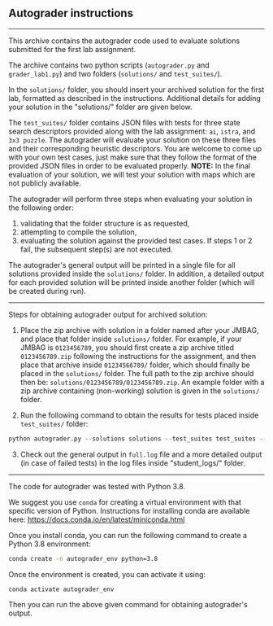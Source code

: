 ## Autograder instructions

-------------------

This archive contains the autograder code used to evaluate solutions submitted for the first lab assignment.

The archive contains two python scripts (`autograder.py` and `grader_lab1.py`) and two folders (`solutions/` and `test_suites/`).

In the `solutions/` folder, you should insert your archived solution for the first lab, formatted as described in the instructions. 
Additional details for adding your solution in the "solutions/" folder are given below.

The `test_suites/` folder contains JSON files with tests for three state search descriptors provided along with the lab assignment: `ai`, `istra`, and `3x3 puzzle`.
The autograder will evaluate your solution on these three files and their corresponding heuristic descriptors.
You are welcome to come up with your own test cases, just make sure that they follow the format of the provided JSON files in order to be evaluated properly.
**NOTE:** In the final evaluation of your solution, we will test your solution with maps which are not publicly available.

The autograder will perform three steps when evaluating your solution in the following order:
1. validating that the folder structure is as requested,
2. attempting to compile the solution,
3. evaluating the solution against the provided test cases.
If steps 1 or 2 fail, the subsequent step(s) are not executed.

The autograder's general output will be printed in a single file for all solutions provided inside the `solutions/` folder.
In addition, a detailed output for each provided solution will be printed inside another folder (which will be created during run).

-------------------

Steps for obtaining autograder output for archived solution:

1. Place the zip archive with solution in a folder named after your JMBAG, and place that folder inside `solutions/` folder. 
For example, if your JMBAG is `0123456789`, you should first create a zip archive titled `0123456789.zip` following the instructions for the assignment, 
and then place that archive inside `01234566789/` folder, which should finally be placed in the `solutions/` folder. 
The full path to the zip archive should then be: `solutions/0123456789/0123456789.zip`.
An example folder with a zip archive containing (non-working) solution is given in the `solutions/` folder.

2. Run the following command to obtain the results for tests placed inside `test_suites/` folder:

```python
python autograder.py --solutions solutions --test_suites test_suites --evaluation_log full.log --student_log_dir student_logs
```
3. Check out the general output in `full.log` file and a more detailed output (in case of failed tests) in the log files inside "student_logs/" folder.

-------------------

The code for autograder was tested with Python 3.8.

We suggest you use `conda` for creating a virtual environment with that specific version of Python. 
Instructions for installing conda are available here: https://docs.conda.io/en/latest/miniconda.html

Once you install conda, you can run the following command to create a Python 3.8 environment:

```bash
conda create -n autograder_env python=3.8
```

Once the environment is created, you can activate it using:

```bash
conda activate autograder_env
```

Then you can run the above given command for obtaining autograder's output.
